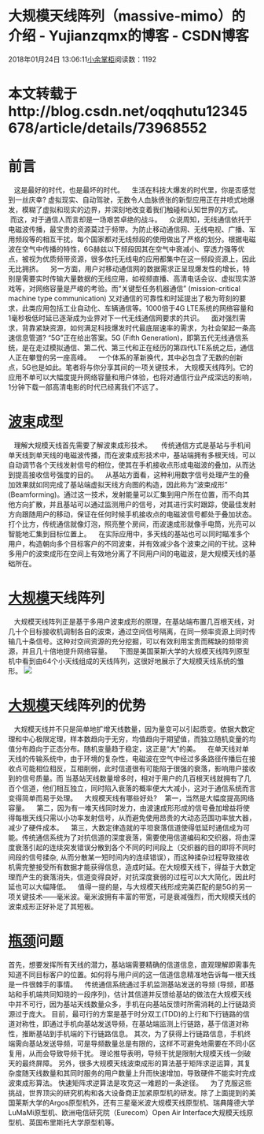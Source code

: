 # 大规模天线阵列（massive-mimo）的介绍 - Yujianzqmx的博客 - CSDN博客
2018年01月24日 13:06:11[小余掌柜](https://me.csdn.net/Yujianzqmx)阅读数：1192
# 本文转载于http://blog.csdn.net/oqqhutu12345678/article/details/73968552
# 前言
   这是最好的时代，也是最坏的时代。
   生活在科技大爆发的时代里，你是否感觉到一丝庆幸? 虚拟现实、自动驾驶，无数令人血脉偾张的新型应用正在井喷式地爆发，模糊了虚拟和现实的边界，并深刻地改变着我们触碰和认知世界的方式。
   而这，对于通信人而言却是一场艰苦卓绝的战斗。
   众说周知，无线通信依托于电磁波传播，最宝贵的资源莫过于频带。为防止移动通信网、无线电视、广播、军用频段等的相互干扰，每个国家都对无线频段的使用做出了严格的划分。根据电磁波在空气中传播的特性，6G赫兹以下频段因其在空气中衰减小、穿透力强等优点，被视为优质频带资源，很多依托无线电的应用都集中在这一频段资源上，因此无比拥挤。
   另一方面，用户对移动通信网的数据需求正呈现爆发性的增长，特别是需要实时传输大量数据的无线应用，如视频直播、高清电话会议、虚拟现实游戏等，对网络容量是严峻的考验。而“关键型任务机器通信” (mission-critical machine type communication) 又对通信的可靠性和时延提出了极为苛刻的要求，此类应用包括工业自动化、车辆通信等。1000倍于4G LTE系统的网络容量和1毫秒极低时延已逐渐成为业界对下一代无线通信网要求的共识。
   面对强烈需求，背靠紧缺资源，如何满足科技爆发时代最底层速率的需求，为社会架起一条高速信息管道? “5G”正在给出答案。5G (Fifth Generation)，即第五代无线通信系统，是在走过模拟通信、第二代、第三代和正在经历的第四代LTE系统之后，通信人正在攀登的另一座高峰。
   一个体系的革新换代，其中必包含了无数的创新点，5G也是如此。笔者将与你分享其间的一项关键技术， 大规模天线阵列。它的应用不单可以大幅度提升网络容量和用户体验，也将对通信行业产成深远的影响，1分钟下载一部高清电影的时代已经离我们不远了。
# [波束](#t1)成型
   理解大规模天线首先需要了解波束成形技术。 
   传统通信方式是基站与手机间单天线到单天线的电磁波传播，而在波束成形技术中，基站端拥有多根天线，可以自动调节各个天线发射信号的相位，使其在手机接收点形成电磁波的叠加，从而达到提高接收信号强度的目的。
   从基站方面看，这种利用数字信号处理产生的叠加效果就如同完成了基站端虚拟天线方向图的构造，因此称为”波束成形” (Beamforming)。通过这一技术，发射能量可以汇集到用户所在位置，而不向其他方向扩散，并且基站可以通过监测用户的信号，对其进行实时跟踪，使最佳发射方向跟随用户的移动，保证在任何时候手机接收点的电磁波信号都处于叠加状态。打个比方，传统通信就像灯泡，照亮整个房间，而波速成形就像手电筒，光亮可以智能地汇集到目标位置上。
   在实际应用中，多天线的基站也可以同时瞄准多个用户，构造朝向多个目标客户的不同波束，并有效减少各个波束之间的干扰。这种多用户的波束成形在空间上有效地分离了不同用户间的电磁波，是大规模天线的基础所在。
# [大规模](#t2)天线阵列
   大规模天线阵列正是基于多用户波束成形的原理，在基站端布置几百根天线，对几十个目标接收机调制各自的波束，通过空间信号隔离，在同一频率资源上同时传输几十条信号。这种对空间资源的充分挖掘，可以有效利用宝贵而稀缺的频带资源，并且几十倍地提升网络容量。
   下图是美国莱斯大学的大规模天线阵列原型机中看到由64个小天线组成的天线阵列，这很好地展示了大规模天线系统的雏形。
![](https://img-blog.csdn.net/20170630114618502)
# [大规模](#t3)天线阵列的优势
   大规模天线并不只是简单地扩增天线数量，因为量变可以引起质变。依据大数定理和中心极限定理，样本数趋向于无穷，均值趋向于期望值，而独立随机变量的均值分布趋向于正态分布。随机变量趋于稳定，这正是“大”的美。
   在单天线对单天线的传输系统中，由于环境的复杂性，电磁波在空气中经过多条路径传播后在接收点可能相位相反，互相削弱，此时信道很有可能陷于很强的衰落，影响用户接收到的信号质量。而 当基站天线数量增多时，相对于用户的几百根天线就拥有了几百个信道，他们相互独立，同时陷入衰落的概率便大大减小，这对于通信系统而言变得简单而易于处理。
   大规模天线有哪些好处?
   第一，当然是大幅度提高网络容量。
   第二，因为有一堆天线同时发力，由波速成形形成的信号叠加增益将使得每根天线只需以小功率发射信号，从而避免使用昂贵的大动态范围功率放大器，减少了硬件成本。
   第三，大数定律造就的平坦衰落信道使得低延时通信成为可能。传统通信系统为了对抗信道的深度衰落，需要使用信道编码和交织器，将由深度衰落引起的连续突发错误分散到各个不同的时间段上（交织器的目的即将不同时间段的信号揉杂, 从而分散某一短时间内的连续错误），而这种揉杂过程导致接收机需完整接受所有数据才能获得信息，造成时延。在大规模天线下，得益于大数定理而产生的衰落消失，信道变得良好，对抗深度衰弱的过程可以大大简化，因此时延也可以大幅降低。
   值得一提的是，与大规模天线形成完美匹配的是5G的另一项关键技术——毫米波。毫米波拥有丰富的带宽，可是衰减强烈，而大规模天线的波束成形正好补足了其短板。
# [瓶颈](#t4)问题
首先，想要发挥所有天线的潜力，基站端需要精确的信道信息，直观理解即需事先知道不同目标客户的位置。如何将与用户间的这一信道信息精准地告诉每一根天线是一件很棘手的事情。
   传统通信系统通过手机监测基站发送的导频 (导频，即基站和手机端共同知晓的一段序列)，估计其信道并反馈给基站的做法在大规模天线中并不可行，因为基站天线数量众多，手机在向基站反馈时所需消耗的上行链路资源过于庞大。 目前，最可行的方案是基于时分双工(TDD)的上行和下行链路的信道对称性，即通过手机向基站发送导频，在基站端监测上行链路，基于信道对称性，推断基站到手机端的下行链路信息。
其次，为了获得上行链路信息，手机终端需向基站发送导频，可是导频数量总是有限的，这样不可避免地需要在不同小区复用，从而会导致导频干扰。 理论推导表明，导频干扰是限制大规模天线一剑破天的最终屏障。
另外，很多大规模天线波束成形的算法基于矩阵求逆运算，其复杂度随天线数量和其同时服务的用户数量上升而快速增加，导致硬件不能实时完成波束成形算法。 快速矩阵求逆算法是攻克这一难题的一条途径。
   为了克服这些挑战，世界顶尖的研究机构和各大设备商正加紧原型机的研发。除了上面提到的美国莱斯大学的Argos原型机外，还有三星毫米波大规模天线原型机、瑞典隆德大学LuMaMi原型机、欧洲电信研究院（Eurecom）Open Air Interface大规模天线原型机、英国布里斯托大学原型机等。
